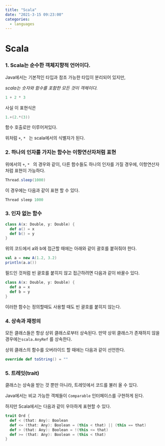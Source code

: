 ```yaml
---
title: "Scala"
date: "2021-3-15 09:23:00"
categories:
  - languages
---
```


# Scala

### 1. Scala는 순수한 객체지향적 언어이다.

Java에서는 기본적인 타입과 참조 가능한 타입이 분리되어 있지만,

*scala는 숫자와 함수를 포함한 모든 것이 객체이다.*

```scala
1 + 2 * 3
```

사실 이 표현식은

```scala
1.+(2.*(3))
```

함수 호출로만 이루어져있다.

위처럼 ```+```, ```* ``` 는 scala에서의 식별자가 된다.



### 2. 하나의 인자를 가지는 함수는 이항연산자처럼 표현

위에서의 ```+```, ```* ``` 의 경우와 같이, 다른 함수들도 하나의 인자를 가질 경우에, 이항연산자처럼 표현이 가능하다.

```scala
Thread.sleep(1000)
```

이 경우에는 다음과 같이 표현 할 수 있다.

```scala
Thread sleep 1000
```



### 3. 인자 없는 함수

```scala
class A(x: Double, y: Double) {
  def a() = x
  def b() = y
}
```

위의 코드에서 a와 b에 접근할 때에는 아래와 같이 괄호를 붙혀줘야 한다.

```scala
val a = new A(1.2, 3.2)
println(a.a())
```

필드인 것처럼 빈 괄호를 붙히지 않고 접근하려면 다음과 같이 바꿀수 있다.

```scala
class A(x: Double, y: Double) {
  def a = x
  def b = y
}
```

이러한 함수는 정의할때도 사용할 때도 빈 괄호를 붙히지 않는다.



### 4. 상속과 재정의

모든 클래스들은 항상 상위 클래스로부터 상속된다. 만약 상위 클래스가 존재하지 않을 경우에는```scala.AnyRef``` 를 상속한다.

상위 클래스의 함수를 오버라이드 할 때에는 다음과 같이 선언한다.

```scala
override def toString() = ""
```



### 5. 트레잇(trait)

클래스는 상속을 받는 것 뿐만 아니라, 트레잇에서 코드를 불러 올 수 있다.

Java에서는 비교 가능한 객체들이 ```Comparable``` 인터페이스를 구현하게 된다.

하지만 Scala에서는 다음과 같이 우아하게 표현할 수 있다.

```scala
trait Ord {
  def < (that: Any): Boolean
  def <= (that: Any): Boolean = (this < that) || (this == that)
  def > (that: Any): Boolean = !(this <= that)
  def >= (that: Any): Boolean = (this < that)
}
```

